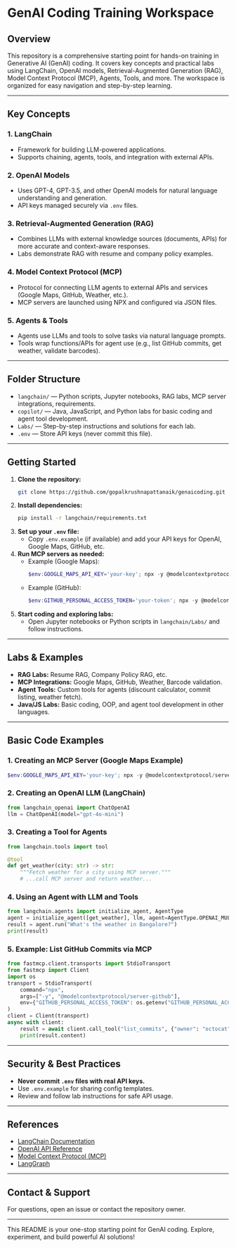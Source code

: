 # GenAI Coding Training Workspace

## Overview
This repository is a comprehensive starting point for hands-on training in Generative AI (GenAI) coding. It covers key concepts and practical labs using LangChain, OpenAI models, Retrieval-Augmented Generation (RAG), Model Context Protocol (MCP), Agents, Tools, and more. The workspace is organized for easy navigation and step-by-step learning.

---

## Key Concepts

### 1. LangChain
- Framework for building LLM-powered applications.
- Supports chaining, agents, tools, and integration with external APIs.

### 2. OpenAI Models
- Uses GPT-4, GPT-3.5, and other OpenAI models for natural language understanding and generation.
- API keys managed securely via `.env` files.

### 3. Retrieval-Augmented Generation (RAG)
- Combines LLMs with external knowledge sources (documents, APIs) for more accurate and context-aware responses.
- Labs demonstrate RAG with resume and company policy examples.

### 4. Model Context Protocol (MCP)
- Protocol for connecting LLM agents to external APIs and services (Google Maps, GitHub, Weather, etc.).
- MCP servers are launched using NPX and configured via JSON files.

### 5. Agents & Tools
- Agents use LLMs and tools to solve tasks via natural language prompts.
- Tools wrap functions/APIs for agent use (e.g., list GitHub commits, get weather, validate barcodes).

---

## Folder Structure
- `langchain/` — Python scripts, Jupyter notebooks, RAG labs, MCP server integrations, requirements.
- `copilot/` — Java, JavaScript, and Python labs for basic coding and agent tool development.
- `Labs/` — Step-by-step instructions and solutions for each lab.
- `.env` — Store API keys (never commit this file).

---

## Getting Started
1. **Clone the repository:**
   ```sh
   git clone https://github.com/gopalkrushnapattanaik/genaicoding.git
   ```
2. **Install dependencies:**
   ```sh
   pip install -r langchain/requirements.txt
   ```
3. **Set up your `.env` file:**
   - Copy `.env.example` (if available) and add your API keys for OpenAI, Google Maps, GitHub, etc.
4. **Run MCP servers as needed:**
   - Example (Google Maps):
     ```powershell
     $env:GOOGLE_MAPS_API_KEY='your-key'; npx -y @modelcontextprotocol/server-google-maps
     ```
   - Example (GitHub):
     ```powershell
     $env:GITHUB_PERSONAL_ACCESS_TOKEN='your-token'; npx -y @modelcontextprotocol/server-github
     ```
5. **Start coding and exploring labs:**
   - Open Jupyter notebooks or Python scripts in `langchain/Labs/` and follow instructions.

---

## Labs & Examples
- **RAG Labs:** Resume RAG, Company Policy RAG, etc.
- **MCP Integrations:** Google Maps, GitHub, Weather, Barcode validation.
- **Agent Tools:** Custom tools for agents (discount calculator, commit listing, weather fetch).
- **Java/JS Labs:** Basic coding, OOP, and agent tool development in other languages.

---

## Basic Code Examples

### 1. Creating an MCP Server (Google Maps Example)
```powershell
$env:GOOGLE_MAPS_API_KEY='your-key'; npx -y @modelcontextprotocol/server-google-maps
```

### 2. Creating an OpenAI LLM (LangChain)
```python
from langchain_openai import ChatOpenAI
llm = ChatOpenAI(model="gpt-4o-mini")
```

### 3. Creating a Tool for Agents
```python
from langchain.tools import tool

@tool
def get_weather(city: str) -> str:
    """Fetch weather for a city using MCP server."""
    # ...call MCP server and return weather...
```

### 4. Using an Agent with LLM and Tools
```python
from langchain.agents import initialize_agent, AgentType
agent = initialize_agent([get_weather], llm, agent=AgentType.OPENAI_MULTI_FUNCTIONS)
result = agent.run("What's the weather in Bangalore?")
print(result)
```

### 5. Example: List GitHub Commits via MCP
```python
from fastmcp.client.transports import StdioTransport
from fastmcp import Client
import os
transport = StdioTransport(
    command="npx",
    args=["-y", "@modelcontextprotocol/server-github"],
    env={"GITHUB_PERSONAL_ACCESS_TOKEN": os.getenv("GITHUB_PERSONAL_ACCESS_TOKEN")},
)
client = Client(transport)
async with client:
    result = await client.call_tool("list_commits", {"owner": "octocat", "repo": "Hello-World"})
    print(result.content)
```

---

## Security & Best Practices
- **Never commit `.env` files with real API keys.**
- Use `.env.example` for sharing config templates.
- Review and follow lab instructions for safe API usage.

---

## References
- [LangChain Documentation](https://python.langchain.com/docs/)
- [OpenAI API Reference](https://platform.openai.com/docs/api-reference)
- [Model Context Protocol (MCP)](https://modelcontextprotocol.org/)
- [LangGraph](https://langchain-ai.github.io/langgraph/)

---

## Contact & Support
For questions, open an issue or contact the repository owner.

---

This README is your one-stop starting point for GenAI coding. Explore, experiment, and build powerful AI solutions!
